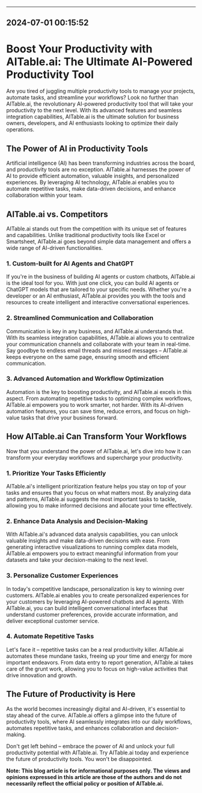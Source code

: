 

---------------------------------------------
2024-07-01 00:15:52
---------------------------------------------

# Boost Your Productivity with AITable.ai: The Ultimate AI-Powered Productivity Tool

Are you tired of juggling multiple productivity tools to manage your projects, automate tasks, and streamline your workflows? Look no further than AITable.ai, the revolutionary AI-powered productivity tool that will take your productivity to the next level. With its advanced features and seamless integration capabilities, AITable.ai is the ultimate solution for business owners, developers, and AI enthusiasts looking to optimize their daily operations.

## The Power of AI in Productivity Tools

Artificial intelligence (AI) has been transforming industries across the board, and productivity tools are no exception. AITable.ai harnesses the power of AI to provide efficient automation, valuable insights, and personalized experiences. By leveraging AI technology, AITable.ai enables you to automate repetitive tasks, make data-driven decisions, and enhance collaboration within your team.

## AITable.ai vs. Competitors

AITable.ai stands out from the competition with its unique set of features and capabilities. Unlike traditional productivity tools like Excel or Smartsheet, AITable.ai goes beyond simple data management and offers a wide range of AI-driven functionalities.

### 1. Custom-built for AI Agents and ChatGPT

If you're in the business of building AI agents or custom chatbots, AITable.ai is the ideal tool for you. With just one click, you can build AI agents or ChatGPT models that are tailored to your specific needs. Whether you're a developer or an AI enthusiast, AITable.ai provides you with the tools and resources to create intelligent and interactive conversational experiences.

### 2. Streamlined Communication and Collaboration

Communication is key in any business, and AITable.ai understands that. With its seamless integration capabilities, AITable.ai allows you to centralize your communication channels and collaborate with your team in real-time. Say goodbye to endless email threads and missed messages – AITable.ai keeps everyone on the same page, ensuring smooth and efficient communication.

### 3. Advanced Automation and Workflow Optimization

Automation is the key to boosting productivity, and AITable.ai excels in this aspect. From automating repetitive tasks to optimizing complex workflows, AITable.ai empowers you to work smarter, not harder. With its AI-driven automation features, you can save time, reduce errors, and focus on high-value tasks that drive your business forward.

## How AITable.ai Can Transform Your Workflows

Now that you understand the power of AITable.ai, let's dive into how it can transform your everyday workflows and supercharge your productivity.

### 1. Prioritize Your Tasks Efficiently

AITable.ai's intelligent prioritization feature helps you stay on top of your tasks and ensures that you focus on what matters most. By analyzing data and patterns, AITable.ai suggests the most important tasks to tackle, allowing you to make informed decisions and allocate your time effectively.

### 2. Enhance Data Analysis and Decision-Making

With AITable.ai's advanced data analysis capabilities, you can unlock valuable insights and make data-driven decisions with ease. From generating interactive visualizations to running complex data models, AITable.ai empowers you to extract meaningful information from your datasets and take your decision-making to the next level.

### 3. Personalize Customer Experiences

In today's competitive landscape, personalization is key to winning over customers. AITable.ai enables you to create personalized experiences for your customers by leveraging AI-powered chatbots and AI agents. With AITable.ai, you can build intelligent conversational interfaces that understand customer preferences, provide accurate information, and deliver exceptional customer service.

### 4. Automate Repetitive Tasks

Let's face it – repetitive tasks can be a real productivity killer. AITable.ai automates these mundane tasks, freeing up your time and energy for more important endeavors. From data entry to report generation, AITable.ai takes care of the grunt work, allowing you to focus on high-value activities that drive innovation and growth.

## The Future of Productivity is Here

As the world becomes increasingly digital and AI-driven, it's essential to stay ahead of the curve. AITable.ai offers a glimpse into the future of productivity tools, where AI seamlessly integrates into our daily workflows, automates repetitive tasks, and enhances collaboration and decision-making.

Don't get left behind – embrace the power of AI and unlock your full productivity potential with AITable.ai. Try AITable.ai today and experience the future of productivity tools. You won't be disappointed.

**Note: This blog article is for informational purposes only. The views and opinions expressed in this article are those of the authors and do not necessarily reflect the official policy or position of AITable.ai.**